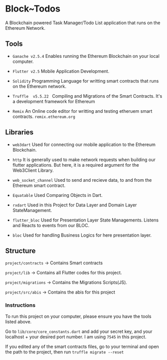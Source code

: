 # Block~Todos
A Blockchain powered Task Manager/Todo List  application that runs on the Ethereum Network.


## Tools
 - `Ganache v2.5.4` Enables running the Ethereum Blockchain on your local computer. 

- `Flutter v2.5` Mobile Application Development.

- `Solidity` Programming Language for writting smart contracts that runs on the Ethereum network.

- `Truffle  v5.5.22 ` Compiling and Migrations of the Smart Contracts. It's a development framework for Ethereum

- `Remix`  An Online code editor for writting and testing etheruem smart contracts. `remix.ethereum.org`



## Libraries 

- `web3dart` Used for connecting our mobile application to the Ethereum Blockchain.

- `http` It is generally used to make network requests when building our flutter applications. But here, it is a required argument for the Web3Client Library.

- `web_socket_channel` Used to send and recieve data, to and from the Ethereum smart contract.

- `Equatable` Used Comparing Objects in Dart.

- `rxdart` Used in this Project for Data Layer and Domain Layer StateManagement.

- `flutter_bloc`  Used  for Presentation Layer State  Managements. Listens and Reacts to events from our BLOC.

- `bloc` Used for handling Business Logics for here presentation layer.



## Structure

`project/contracts` -> Contains Smart contracts

`project/lib`   -> Contains all Flutter codes for this project.

`project/migrations` -> Contains the Migrations Scripts(JS).


`project/src/abis` -> Contains the abis for this project




### Instructions
 To run this project on your computer, please ensure  you have the tools listed above.

 Go to `lib/core/core_constants.dart` and add your secret key, and your localhost + your desired port number. I am using `7545` in this project.

 If you edited any of the smart contracts files, go to your terminal and open the path to the project, then run `truffle migrate --reset`

